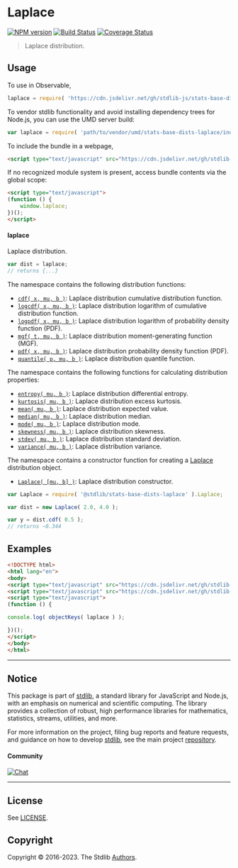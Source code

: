 <!--

@license Apache-2.0

Copyright (c) 2018 The Stdlib Authors.

Licensed under the Apache License, Version 2.0 (the "License");
you may not use this file except in compliance with the License.
You may obtain a copy of the License at

   http://www.apache.org/licenses/LICENSE-2.0

Unless required by applicable law or agreed to in writing, software
distributed under the License is distributed on an "AS IS" BASIS,
WITHOUT WARRANTIES OR CONDITIONS OF ANY KIND, either express or implied.
See the License for the specific language governing permissions and
limitations under the License.

-->

# Laplace

[![NPM version][npm-image]][npm-url] [![Build Status][test-image]][test-url] [![Coverage Status][coverage-image]][coverage-url] <!-- [![dependencies][dependencies-image]][dependencies-url] -->

> Laplace distribution.



<section class="usage">

## Usage

To use in Observable,

```javascript
laplace = require( 'https://cdn.jsdelivr.net/gh/stdlib-js/stats-base-dists-laplace@umd/browser.js' )
```

To vendor stdlib functionality and avoid installing dependency trees for Node.js, you can use the UMD server build:

```javascript
var laplace = require( 'path/to/vendor/umd/stats-base-dists-laplace/index.js' )
```

To include the bundle in a webpage,

```html
<script type="text/javascript" src="https://cdn.jsdelivr.net/gh/stdlib-js/stats-base-dists-laplace@umd/browser.js"></script>
```

If no recognized module system is present, access bundle contents via the global scope:

```html
<script type="text/javascript">
(function () {
    window.laplace;
})();
</script>
```

#### laplace

Laplace distribution.

```javascript
var dist = laplace;
// returns {...}
```

The namespace contains the following distribution functions:

<!-- <toc pattern="*+(cdf|pdf|mgf|quantile)*"> -->

<div class="namespace-toc">

-   <span class="signature">[`cdf( x, mu, b )`][@stdlib/stats/base/dists/laplace/cdf]</span><span class="delimiter">: </span><span class="description">Laplace distribution cumulative distribution function.</span>
-   <span class="signature">[`logcdf( x, mu, b )`][@stdlib/stats/base/dists/laplace/logcdf]</span><span class="delimiter">: </span><span class="description">Laplace distribution logarithm of cumulative distribution function.</span>
-   <span class="signature">[`logpdf( x, mu, b )`][@stdlib/stats/base/dists/laplace/logpdf]</span><span class="delimiter">: </span><span class="description">Laplace distribution logarithm of probability density function (PDF).</span>
-   <span class="signature">[`mgf( t, mu, b )`][@stdlib/stats/base/dists/laplace/mgf]</span><span class="delimiter">: </span><span class="description">Laplace distribution moment-generating function (MGF).</span>
-   <span class="signature">[`pdf( x, mu, b )`][@stdlib/stats/base/dists/laplace/pdf]</span><span class="delimiter">: </span><span class="description">Laplace distribution probability density function (PDF).</span>
-   <span class="signature">[`quantile( p, mu, b )`][@stdlib/stats/base/dists/laplace/quantile]</span><span class="delimiter">: </span><span class="description">Laplace distribution quantile function.</span>

</div>

<!-- </toc> -->

The namespace contains the following functions for calculating distribution properties:

<!-- <toc pattern="*+(entropy|kurtosis|mean|median|mode|skewness|stdev|variance)*"> -->

<div class="namespace-toc">

-   <span class="signature">[`entropy( mu, b )`][@stdlib/stats/base/dists/laplace/entropy]</span><span class="delimiter">: </span><span class="description">Laplace distribution differential entropy.</span>
-   <span class="signature">[`kurtosis( mu, b )`][@stdlib/stats/base/dists/laplace/kurtosis]</span><span class="delimiter">: </span><span class="description">Laplace distribution excess kurtosis.</span>
-   <span class="signature">[`mean( mu, b )`][@stdlib/stats/base/dists/laplace/mean]</span><span class="delimiter">: </span><span class="description">Laplace distribution expected value.</span>
-   <span class="signature">[`median( mu, b )`][@stdlib/stats/base/dists/laplace/median]</span><span class="delimiter">: </span><span class="description">Laplace distribution median.</span>
-   <span class="signature">[`mode( mu, b )`][@stdlib/stats/base/dists/laplace/mode]</span><span class="delimiter">: </span><span class="description">Laplace distribution mode.</span>
-   <span class="signature">[`skewness( mu, b )`][@stdlib/stats/base/dists/laplace/skewness]</span><span class="delimiter">: </span><span class="description">Laplace distribution skewness.</span>
-   <span class="signature">[`stdev( mu, b )`][@stdlib/stats/base/dists/laplace/stdev]</span><span class="delimiter">: </span><span class="description">Laplace distribution standard deviation.</span>
-   <span class="signature">[`variance( mu, b )`][@stdlib/stats/base/dists/laplace/variance]</span><span class="delimiter">: </span><span class="description">Laplace distribution variance.</span>

</div>

<!-- </toc> -->

The namespace contains a constructor function for creating a [Laplace][laplace-distribution] distribution object.

<!-- <toc pattern="*ctor*"> -->

<div class="namespace-toc">

-   <span class="signature">[`Laplace( [mu, b] )`][@stdlib/stats/base/dists/laplace/ctor]</span><span class="delimiter">: </span><span class="description">Laplace distribution constructor.</span>

</div>

<!-- </toc> -->

```javascript
var Laplace = require( '@stdlib/stats-base-dists-laplace' ).Laplace;

var dist = new Laplace( 2.0, 4.0 );

var y = dist.cdf( 0.5 );
// returns ~0.344
```

</section>

<!-- /.usage -->

<section class="examples">

## Examples

<!-- TODO: better examples -->

<!-- eslint no-undef: "error" -->

```html
<!DOCTYPE html>
<html lang="en">
<body>
<script type="text/javascript" src="https://cdn.jsdelivr.net/gh/stdlib-js/utils-keys@umd/browser.js"></script>
<script type="text/javascript" src="https://cdn.jsdelivr.net/gh/stdlib-js/stats-base-dists-laplace@umd/browser.js"></script>
<script type="text/javascript">
(function () {

console.log( objectKeys( laplace ) );

})();
</script>
</body>
</html>
```

</section>

<!-- /.examples -->

<!-- Section for related `stdlib` packages. Do not manually edit this section, as it is automatically populated. -->

<section class="related">

</section>

<!-- /.related -->

<!-- Section for all links. Make sure to keep an empty line after the `section` element and another before the `/section` close. -->


<section class="main-repo" >

* * *

## Notice

This package is part of [stdlib][stdlib], a standard library for JavaScript and Node.js, with an emphasis on numerical and scientific computing. The library provides a collection of robust, high performance libraries for mathematics, statistics, streams, utilities, and more.

For more information on the project, filing bug reports and feature requests, and guidance on how to develop [stdlib][stdlib], see the main project [repository][stdlib].

#### Community

[![Chat][chat-image]][chat-url]

---

## License

See [LICENSE][stdlib-license].


## Copyright

Copyright &copy; 2016-2023. The Stdlib [Authors][stdlib-authors].

</section>

<!-- /.stdlib -->

<!-- Section for all links. Make sure to keep an empty line after the `section` element and another before the `/section` close. -->

<section class="links">

[npm-image]: http://img.shields.io/npm/v/@stdlib/stats-base-dists-laplace.svg
[npm-url]: https://npmjs.org/package/@stdlib/stats-base-dists-laplace

[test-image]: https://github.com/stdlib-js/stats-base-dists-laplace/actions/workflows/test.yml/badge.svg?branch=main
[test-url]: https://github.com/stdlib-js/stats-base-dists-laplace/actions/workflows/test.yml?query=branch:main

[coverage-image]: https://img.shields.io/codecov/c/github/stdlib-js/stats-base-dists-laplace/main.svg
[coverage-url]: https://codecov.io/github/stdlib-js/stats-base-dists-laplace?branch=main

<!--

[dependencies-image]: https://img.shields.io/david/stdlib-js/stats-base-dists-laplace.svg
[dependencies-url]: https://david-dm.org/stdlib-js/stats-base-dists-laplace/main

-->

[chat-image]: https://img.shields.io/gitter/room/stdlib-js/stdlib.svg
[chat-url]: https://gitter.im/stdlib-js/stdlib/

[stdlib]: https://github.com/stdlib-js/stdlib

[stdlib-authors]: https://github.com/stdlib-js/stdlib/graphs/contributors

[umd]: https://github.com/umdjs/umd
[es-module]: https://developer.mozilla.org/en-US/docs/Web/JavaScript/Guide/Modules

[deno-url]: https://github.com/stdlib-js/stats-base-dists-laplace/tree/deno
[umd-url]: https://github.com/stdlib-js/stats-base-dists-laplace/tree/umd
[esm-url]: https://github.com/stdlib-js/stats-base-dists-laplace/tree/esm
[branches-url]: https://github.com/stdlib-js/stats-base-dists-laplace/blob/main/branches.md

[stdlib-license]: https://raw.githubusercontent.com/stdlib-js/stats-base-dists-laplace/main/LICENSE

[laplace-distribution]: https://en.wikipedia.org/wiki/Laplace_distribution

<!-- <toc-links> -->

[@stdlib/stats/base/dists/laplace/ctor]: https://github.com/stdlib-js/stats-base-dists-laplace-ctor/tree/umd

[@stdlib/stats/base/dists/laplace/entropy]: https://github.com/stdlib-js/stats-base-dists-laplace-entropy/tree/umd

[@stdlib/stats/base/dists/laplace/kurtosis]: https://github.com/stdlib-js/stats-base-dists-laplace-kurtosis/tree/umd

[@stdlib/stats/base/dists/laplace/mean]: https://github.com/stdlib-js/stats-base-dists-laplace-mean/tree/umd

[@stdlib/stats/base/dists/laplace/median]: https://github.com/stdlib-js/stats-base-dists-laplace-median/tree/umd

[@stdlib/stats/base/dists/laplace/mode]: https://github.com/stdlib-js/stats-base-dists-laplace-mode/tree/umd

[@stdlib/stats/base/dists/laplace/skewness]: https://github.com/stdlib-js/stats-base-dists-laplace-skewness/tree/umd

[@stdlib/stats/base/dists/laplace/stdev]: https://github.com/stdlib-js/stats-base-dists-laplace-stdev/tree/umd

[@stdlib/stats/base/dists/laplace/variance]: https://github.com/stdlib-js/stats-base-dists-laplace-variance/tree/umd

[@stdlib/stats/base/dists/laplace/cdf]: https://github.com/stdlib-js/stats-base-dists-laplace-cdf/tree/umd

[@stdlib/stats/base/dists/laplace/logcdf]: https://github.com/stdlib-js/stats-base-dists-laplace-logcdf/tree/umd

[@stdlib/stats/base/dists/laplace/logpdf]: https://github.com/stdlib-js/stats-base-dists-laplace-logpdf/tree/umd

[@stdlib/stats/base/dists/laplace/mgf]: https://github.com/stdlib-js/stats-base-dists-laplace-mgf/tree/umd

[@stdlib/stats/base/dists/laplace/pdf]: https://github.com/stdlib-js/stats-base-dists-laplace-pdf/tree/umd

[@stdlib/stats/base/dists/laplace/quantile]: https://github.com/stdlib-js/stats-base-dists-laplace-quantile/tree/umd

<!-- </toc-links> -->

</section>

<!-- /.links -->
